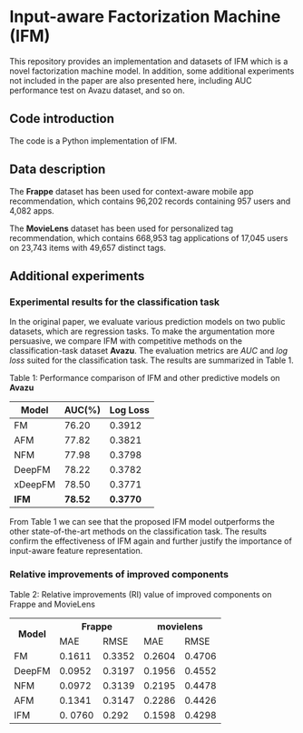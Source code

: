 # Input-aware Factorization Machine (IFM)
This repository provides an implementation and datasets of IFM which is a novel factorization machine model.
In addition, some additional experiments not included in the paper are also presented here, including AUC performance test on Avazu dataset, and so on.

## Code introduction
The code is a Python implementation of IFM. 

## Data description

The **Frappe** dataset has been used for context-aware mobile app recommendation, which contains 96,202 records containing 957 users and 4,082 apps.

The **MovieLens** dataset has been used for personalized tag
recommendation, which contains 668,953 tag applications of
17,045 users on 23,743 items with 49,657 distinct tags. 

## Additional experiments
### Experimental results for the classification task
In the original paper, we evaluate various prediction models on two public datasets, which are regression tasks. 
To make the argumentation more persuasive, we compare IFM with competitive methods on the classification-task dataset **Avazu**. The evaluation metrics are *AUC* and *log loss* suited for the classification task. The results are summarized in Table 1.


Table 1: Performance comparison of IFM and other predictive models 
on **Avazu**

| Model | AUC(%) | Log Loss |
| ------------- | ------------- | ------------- |
| FM | 76.20 | 0.3912 |
| AFM | 77.82 | 0.3821 |
| NFM | 77.98 | 0.3798 |
| DeepFM | 78.22 | 0.3782 |
| xDeepFM | 78.50 | 0.3771 |
| **IFM** | **78.52** | **0.3770** |



From Table 1 we can see that the proposed IFM model outperforms the other state-of-the-art methods on the classification task.
The results confirm the effectiveness of IFM again and further justify the importance of input-aware feature representation.


### Relative improvements of improved components
Table 2: Relative improvements (RI) value of improved components on Frappe and MovieLens
<table class="tableizer-table">
 <tr class="tableizer-firstrow"><th rowspan="2">Model</th><th colspan="2">Frappe</th><th  colspan="2">movielens</th></tr>
 <tr><td>MAE</td><td>RMSE</td><td>MAE</td><td>RMSE</td></tr>
 <tr><td>FM</td><td>0.1611</td><td>0.3352</td><td>0.2604</td><td>0.4706</td></tr>
 <tr><td>DeepFM</td><td>0.0952</td><td>0.3197</td><td>0.1956</td><td>0.4552</td></tr>
 <tr><td>NFM</td><td>0.0972</td><td>0.3139</td><td>0.2195</td><td>0.4478</td></tr>
 <tr><td>AFM</td><td>0.1341</td><td>0.3147</td><td>0.2286</td><td>0.4426</td></tr>
 <tr><td>IFM</td><td>0. 0760</td><td>0.292</td><td>0.1598</td><td>0.4298</td></tr>
</tbody></table>

